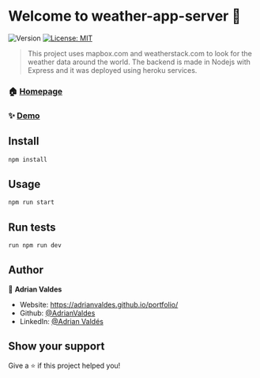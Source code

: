 # Welcome to weather-app-server 👋

![Version](https://img.shields.io/badge/version-1.0.0-blue.svg?cacheSeconds=2592000)
[![License: MIT](https://img.shields.io/badge/License-MIT-yellow.svg)](#)

> This project uses mapbox.com and weatherstack.com to look for the weather data around the world. The backend is made in Nodejs with Express and it was deployed using heroku services.

### 🏠 [Homepage](https://adrian-weather-app.herokuapp.com/)

### ✨ [Demo](https://adrian-weather-app.herokuapp.com/)

## Install

```sh
npm install
```

## Usage

```sh
npm run start
```

## Run tests

```sh
run npm run dev
```

## Author

👤 **Adrian Valdes**

- Website: https://adrianvaldes.github.io/portfolio/
- Github: [@AdrianValdes](https://github.com/AdrianValdes)
- LinkedIn: [@Adrian Valdés](https://www.linkedin.com/in/adrian-vald%C3%A9s-7280721a4/)

## Show your support

Give a ⭐️ if this project helped you!
